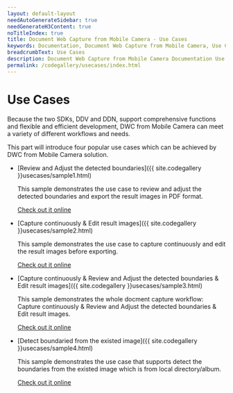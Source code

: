 ```yaml
---
layout: default-layout
needAutoGenerateSidebar: true
needGenerateH3Content: true
noTitleIndex: true
title: Document Web Capture from Mobile Camera - Use Cases
keywords: Documentation, Document Web Capture from Mobile Camera, Use Cases
breadcrumbText: Use Cases
description: Document Web Capture from Mobile Camera Documentation Use Cases Sample1
permalink: /codegallery/usecases/index.html
---
```


# Use Cases

Because the two SDKs, DDV and DDN, support comprehensive functions and flexible and efficient development, DWC from Mobile Camera can meet a variety of different workflows and needs. 

This part will introduce four popular use cases which can be achieved by DWC from Mobile Camera solution.

- [Review and Adjust the detected boundaries]({{ site.codegallery }}usecases/sample1.html)

    This sample demonstrates the use case to review and adjust the detected boundaries and export the result images in PDF format.

    [Check out it online]()

- [Capture continuously & Edit result images]({{ site.codegallery }}usecases/sample2.html)

    This sample demonstrates the use case to capture continuously and edit the result images before exporting.

    [Check out it online]()

- [Capture continuously & Review and Adjust the detected boundaries & Edit result images]({{ site.codegallery }}usecases/sample3.html)

    This sample demonstrates the whole docment capture workflow: Capture continuously & Review and Adjust the detected boundaries & Edit result images.

    [Check out it online]()

- [Detect boundaried from the existed image]({{ site.codegallery }}usecases/sample4.html)

    This sample demonstrates the use case that supports detect the boundaries from the existed image which is from local directory/album. 

    [Check out it online]()